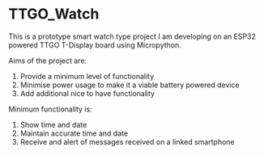 # TTGO_Watch

This is a prototype smart watch type project I am developing on an ESP32 powered TTGO T-Display board using Micropython.

Aims of the project are:
  1. Provide a minimum level of functionality
  2. Minimise power usage to make it a viable battery powered device
  3. Add additional nice to have functionality

Minimum functionality is:
  1. Show time and date
  2. Maintain accurate time and date
  3. Receive and alert of messages received on a linked smartphone
